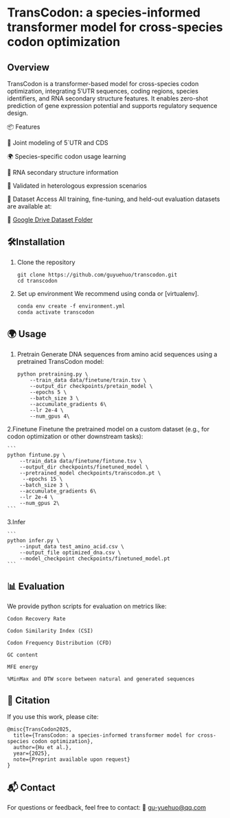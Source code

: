 
# TransCodon: a species-informed transformer model for cross-species codon optimization
## Overview
TransCodon is a transformer-based model for cross-species codon optimization, integrating 5′UTR sequences, coding regions, species identifiers, and RNA secondary structure features. It enables zero-shot prediction of gene expression potential and supports regulatory sequence design.

📦 Features

🧬 Joint modeling of 5`UTR and CDS

🌍 Species-specific codon usage learning

🔬 RNA secondary structure information

🧪 Validated in heterologous expression scenarios

📁 Dataset Access
All training, fine-tuning, and held-out evaluation datasets are available at:

🔗 [Google Drive Dataset Folder](https://drive.google.com/drive/folders/17ZKlxM0VF38s9eQXwpKJ6WlgmNMYsZjI?usp=drive_link)


## 🛠Installation
1. Clone the repository

    ``` 
    git clone https://github.com/guyuehuo/transcodon.git
    cd transcodon
   ```
   
2. Set up environment
We recommend using conda or [virtualenv].

    ``` 
    conda env create -f environment.yml
    conda activate transcodon
    ``` 
 
## 🌍 Usage

1. Pretrain
Generate DNA sequences from amino acid sequences using a pretrained TransCodon model:

    ```
    python pretraining.py \
        --train_data data/finetune/train.tsv \
        --output_dir checkpoints/pretain_model \
        --epochs 5 \
        --batch_size 3 \
        --accumulate_gradients 6\
        --lr 2e-4 \
        --num_gpus 4\
    ```
2.Finetune
Finetune the pretrained model on a custom dataset (e.g., for codon optimization or other downstream tasks):
    
    ```
    python fintune.py \
        --train_data data/finetune/fintune.tsv \
        --output_dir checkpoints/finetuned_model \
        --pretrained_model checkpoints/transcodon.pt \
         --epochs 15 \
        --batch_size 3 \
        --accumulate_gradients 6\
        --lr 2e-4 \
        --num_gpus 2\
    ```

3.Infer
    
    ```
    python infer.py \
        --input_data test_amino_acid.csv \
        --output_file optimized_dna.csv \
        --model_checkpoint checkpoints/finetuned_model.pt
    ```

## 📊 Evaluation
We provide python scripts for evaluation on metrics like:

    Codon Recovery Rate
    
    Codon Similarity Index (CSI)
    
    Codon Frequency Distribution (CFD)
    
    GC content 
    
    MFE energy
    
    %MinMax and DTW score between natural and generated sequences
    
   
## 📄 Citation
If you use this work, please cite:

    @misc{TransCodon2025,
      title={TransCodon: a species-informed transformer model for cross-species codon optimization},
      author={Hu et al.},
      year={2025},
      note={Preprint available upon request}
    }

## 📬 Contact
For questions or feedback, feel free to contact:
📧 gu-yuehuo@qq.com

